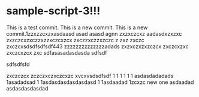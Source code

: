 # sample-script-3!!!

This is a test commit.
This is a new commit.
This is a new commit.1zzxzzcxzxasdaasd
asad
asasd
agnn
zxzxczcxz
aadasdxzxzxc
zxzczcxzxczzxzzxczcxzcx
zxczzxczzxzczc
z
zxz
zxczc
zxczcxsdsdfsdfsdf443
zzzzzzzzzzzzzzadads
zxzxczxzxzczcx
zxczcxzxc
zxczcxzcx
zxc
sdfasasadasdasda
sdfsdf

sdfsdfsfd

zxczczcx
zczczxczxczcxzc
xvcxvsdsdfsdf
1
1
1
1
1
1
asdasdadadads
1asadadsad
1
1asdasdasdasdasdasd
1
1asdaadad
1zcxzc
new one
asdaadad
asdasdasdasdad
